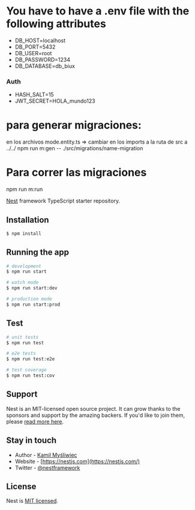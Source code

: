 # You have to have a .env file with the following attributes
* DB_HOST=localhost
* DB_PORT=5432
* DB_USER=root
* DB_PASSWORD=1234
* DB_DATABASE=db_biux

### Auth
* HASH_SALT=15
* JWT_SECRET=HOLA_mundo123

# para generar migraciones:
 en los archivos mode.entity.ts => cambiar en los imports a la ruta de src a ../../
 npm run m:gen  -- ./src/migrations/name-migration

 # Para correr las migraciones
 npm run m:run


[Nest](https://github.com/nestjs/nest) framework TypeScript starter repository.

## Installation

```bash
$ npm install
```

## Running the app

```bash
# development
$ npm run start

# watch mode
$ npm run start:dev

# production mode
$ npm run start:prod
```

## Test

```bash
# unit tests
$ npm run test

# e2e tests
$ npm run test:e2e

# test coverage
$ npm run test:cov
```

## Support

Nest is an MIT-licensed open source project. It can grow thanks to the sponsors and support by the amazing backers. If you'd like to join them, please [read more here](https://docs.nestjs.com/support).

## Stay in touch

- Author - [Kamil Myśliwiec](https://kamilmysliwiec.com)
- Website - [https://nestjs.com](https://nestjs.com/)
- Twitter - [@nestframework](https://twitter.com/nestframework)

## License

Nest is [MIT licensed](LICENSE).
